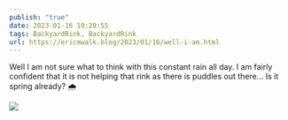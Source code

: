 ```yaml
---
publish: "true"
date: 2023-01-16 19:29:55
tags: BackyardRink, BackyardRink
url: https://ericmwalk.blog/2023/01/16/well-i-am.html
---
```


Well I am not sure what to think with this constant rain all day. I am fairly confident that it is not helping that rink as there is puddles out there… Is it spring already? 🌧️

![](https://ericmwalk.blog/uploads/2023/3ec40b79b3.jpg)